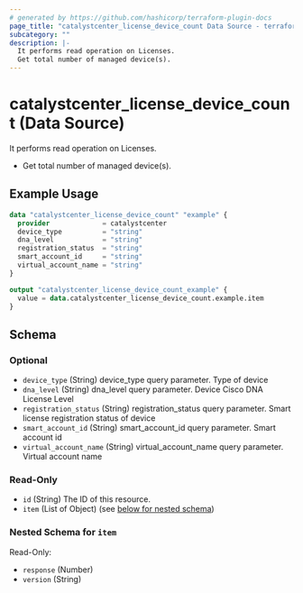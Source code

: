 ```yaml
---
# generated by https://github.com/hashicorp/terraform-plugin-docs
page_title: "catalystcenter_license_device_count Data Source - terraform-provider-catalystcenter"
subcategory: ""
description: |-
  It performs read operation on Licenses.
  Get total number of managed device(s).
---
```


# catalystcenter_license_device_count (Data Source)

It performs read operation on Licenses.

- Get total number of managed device(s).

## Example Usage

```terraform
data "catalystcenter_license_device_count" "example" {
  provider             = catalystcenter
  device_type          = "string"
  dna_level            = "string"
  registration_status  = "string"
  smart_account_id     = "string"
  virtual_account_name = "string"
}

output "catalystcenter_license_device_count_example" {
  value = data.catalystcenter_license_device_count.example.item
}
```

<!-- schema generated by tfplugindocs -->
## Schema

### Optional

- `device_type` (String) device_type query parameter. Type of device
- `dna_level` (String) dna_level query parameter. Device Cisco DNA License Level
- `registration_status` (String) registration_status query parameter. Smart license registration status of device
- `smart_account_id` (String) smart_account_id query parameter. Smart account id
- `virtual_account_name` (String) virtual_account_name query parameter. Virtual account name

### Read-Only

- `id` (String) The ID of this resource.
- `item` (List of Object) (see [below for nested schema](#nestedatt--item))

<a id="nestedatt--item"></a>
### Nested Schema for `item`

Read-Only:

- `response` (Number)
- `version` (String)
